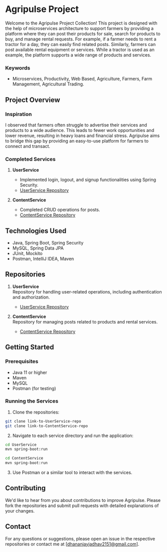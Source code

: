 # Agripulse Project

Welcome to the Agripulse Project Collection! This project is designed with the help of microservices architecture to support farmers by providing a platform where they can post their products for sale, search for products to buy, and manage rental requests. For example, if a farmer needs to rent a tractor for a day, they can easily find related posts. Similarly, farmers can post available rental equipment or services. While a tractor is used as an example, the platform supports a wide range of products and services.

### Keywords
- Microservices, Productivity, Web Based, Agriculture, Farmers, Farm Management, Agricultural Trading.
## Project Overview

### Inspiration
I observed that farmers often struggle to advertise their services and products to a wide audience. This leads to fewer work opportunities and lower revenue, resulting in heavy loans and financial stress. Agripulse aims to bridge this gap by providing an easy-to-use platform for farmers to connect and transact.

### Completed Services
1. **UserService**
   - Implemented login, logout, and signup functionalities using Spring Security.
   - [UserService Repository](https://github.com/d2j1/agripulse-user-service)

2. **ContentService**
   - Completed CRUD operations for posts.
   - [ContentService Repository](https://github.com/d2j1/agripulse-content-service)

## Technologies Used
- Java, Spring Boot, Spring Security
- MySQL, Spring Data JPA
- JUnit, Mockito
- Postman, IntelliJ IDEA, Maven

## Repositories

1. **UserService**  
   Repository for handling user-related operations, including authentication and authorization.
   - [UserService Repository](https://github.com/d2j1/agripulse-user-service)

2. **ContentService**  
   Repository for managing posts related to products and rental services.
   - [ContentService Repository](https://github.com/d2j1/agripulse-content-service)

## Getting Started

### Prerequisites
- Java 11 or higher
- Maven
- MySQL
- Postman (for testing)

### Running the Services
1. Clone the repositories:
   
```sh
git clone link-to-UserService-repo
git clone link-to-ContentService-repo
```

2. Navigate to each service directory and run the application:

```sh
cd UserService
mvn spring-boot:run
```
```sh
cd ContentService
mvn spring-boot:run
```
3. Use Postman or a similar tool to interact with the services.

## Contributing
We'd like to hear from you about contributions to improve Agripulse. Please fork the repositories and submit pull requests with detailed explanations of your changes.

## Contact
For any questions or suggestions, please open an issue in the respective repositories or contact me at [dhananjayjadhav2151@gmail.com].
